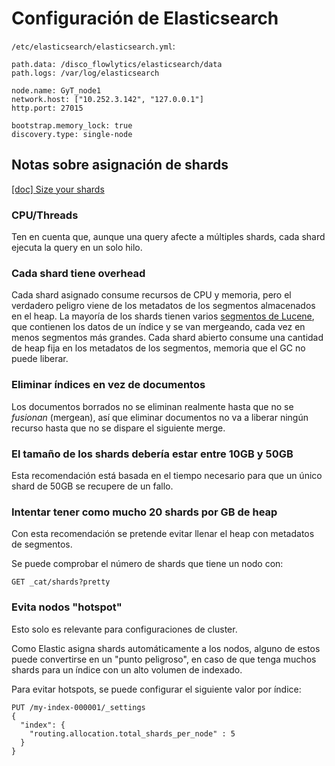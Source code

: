 # Configuración de Elasticsearch

`/etc/elasticsearch/elasticsearch.yml`:

```
path.data: /disco_flowlytics/elasticsearch/data
path.logs: /var/log/elasticsearch

node.name: GyT_node1
network.host: ["10.252.3.142", "127.0.0.1"]
http.port: 27015

bootstrap.memory_lock: true
discovery.type: single-node
```

## Notas sobre asignación de shards

[[doc] Size your shards](https://www.elastic.co/guide/en/elasticsearch/reference/current/size-your-shards.html)

### CPU/Threads

Ten en cuenta que, aunque una query afecte a múltiples shards, cada shard ejecuta la query en un solo hilo.

### Cada shard tiene overhead

Cada shard asignado consume recursos de CPU y memoria, pero el verdadero peligro viene de los metadatos de los segmentos almacenados en el heap. La mayoría de los shards tienen varios [segmentos de Lucene](https://lucene.apache.org/core/8_8_2/core/org/apache/lucene/codecs/lucene87/package-summary.html#Segments), que contienen los datos de un índice y se van mergeando, cada vez en menos segmentos más grandes. Cada shard abierto consume una cantidad de heap fija en los metadatos de los segmentos, memoria que el GC no puede liberar.

### Eliminar índices en vez de documentos

Los documentos borrados no se eliminan realmente hasta que no se *fusionan* (mergean), así que eliminar documentos no va a liberar ningún recurso hasta que no se dispare el siguiente merge.

### El tamaño de los shards debería estar entre 10GB y 50GB

Esta recomendación está basada en el tiempo necesario para que un único shard de 50GB se recupere de un fallo.

### Intentar tener como mucho 20 shards por GB de heap

Con esta recomendación se pretende evitar llenar el heap con metadatos de segmentos.

Se puede comprobar el número de shards que tiene un nodo con:
```
GET _cat/shards?pretty
```

### Evita nodos "hotspot"

Esto solo es relevante para configuraciones de cluster.

Como Elastic asigna shards automáticamente a los nodos, alguno de estos puede convertirse en un "punto peligroso", en caso de que tenga muchos shards para un índice con un alto volumen de indexado.

Para evitar hotspots, se puede configurar el siguiente valor por índice:
```
PUT /my-index-000001/_settings
{
  "index": {
    "routing.allocation.total_shards_per_node" : 5
  }
}
```
